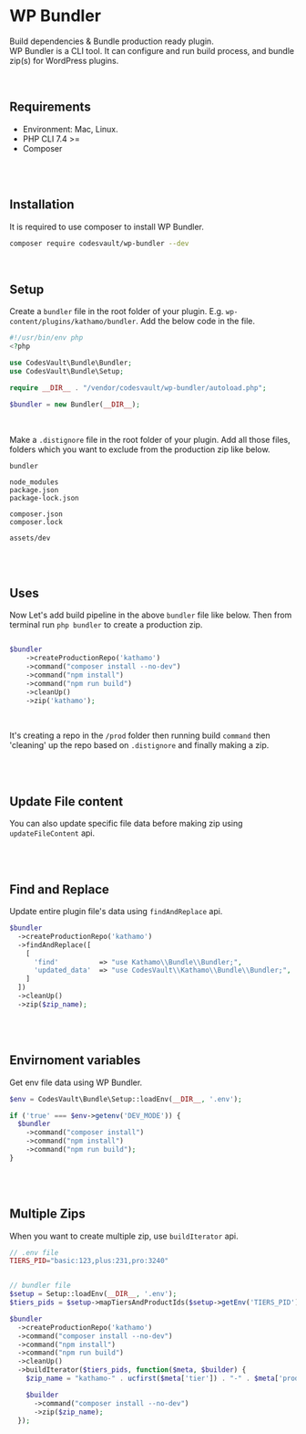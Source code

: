 # WP Bundler

Build dependencies & Bundle production ready plugin.
<br>
WP Bundler is a CLI tool. It can configure and run build process, and bundle zip(s) for WordPress plugins.

<br>

## Requirements
- Environment: Mac, Linux.
- PHP CLI 7.4 >=
- Composer

<br>
<br>

## Installation


It is required to use composer to install WP Bundler.
<br>

```bash
composer require codesvault/wp-bundler --dev
```

<br>


## Setup

Create a `bundler` file in the root folder of your plugin. E.g. `wp-content/plugins/kathamo/bundler`.
Add the below code in the file.

```php
#!/usr/bin/env php
<?php

use CodesVault\Bundle\Bundler;
use CodesVault\Bundle\Setup;

require __DIR__ . "/vendor/codesvault/wp-bundler/autoload.php";

$bundler = new Bundler(__DIR__);
```

<br>

Make a `.distignore` file in the root folder of your plugin. Add all those files, folders which you want to exclude from the production zip like below.

```
bundler

node_modules
package.json
package-lock.json

composer.json
composer.lock

assets/dev
```

<br>
<br>

## Uses

Now Let's add build pipeline in the above `bundler` file like below. Then from terminal run `php bundler` to create a production zip.


```php

$bundler
    ->createProductionRepo('kathamo')
    ->command("composer install --no-dev")
    ->command("npm install")
    ->command("npm run build")
    ->cleanUp()
    ->zip('kathamo');
```

<br>

It's creating a repo in the `/prod` folder then running build `command` then 'cleaning' up the repo based on `.distignore` and finally making a zip.

<br>
<br>

## Update File content

You can also update specific file data before making zip using `updateFileContent` api.

<!-- TODO: add doc -->

<br>
<br>

## Find and Replace

Update entire plugin file's data using `findAndReplace` api.

```php
$bundler
  ->createProductionRepo('kathamo')
  ->findAndReplace([
    [
      'find'          => "use Kathamo\\Bundle\\Bundler;",
      'updated_data'  => "use CodesVault\\Kathamo\\Bundle\\Bundler;",
    ]
  ])
  ->cleanUp()
  ->zip($zip_name);
```

<br>
<br>

## Envirnoment variables

Get env file data using WP Bundler.

```php
$env = CodesVault\Bundle\Setup::loadEnv(__DIR__, '.env');

if ('true' === $env->getenv('DEV_MODE')) {
  $bundler
    ->command("composer install")
    ->command("npm install")
    ->command("npm run build");
}
```

<br>
<br>

## Multiple Zips

When you want to create multiple zip, use `buildIterator` api.

```php
// .env file
TIERS_PID="basic:123,plus:231,pro:3240"


// bundler file
$setup = Setup::loadEnv(__DIR__, '.env');
$tiers_pids = $setup->mapTiersAndProductIds($setup->getEnv('TIERS_PID'));

$bundler
  ->createProductionRepo('kathamo')
  ->command("composer install --no-dev")
  ->command("npm install")
  ->command("npm run build")
  ->cleanUp()
  ->buildIterator($tiers_pids, function($meta, $builder) {
    $zip_name = "kathamo-" . ucfirst($meta['tier']) . "-" . $meta['product_id'];

    $builder
      ->command("composer install --no-dev")
      ->zip($zip_name);
  });
```
